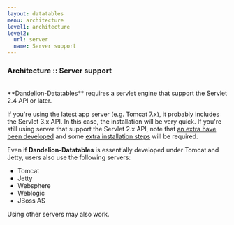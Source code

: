 ```yaml
---
layout: datatables
menu: architecture
level1: architecture
level2:
  url: server
  name: Server support
---
```


### Architecture :: Server support

<br />
**Dandelion-Datatables** requires a servlet engine that support the Servlet 2.4 API or later.

If you're using the latest app server (e.g. Tomcat 7.x), it probably includes the Servlet 3.x API. In this case, the installation will be very quick. If you're still using server that support the Servlet 2.x API, note that [an extra have been developed](https://github.com/dandelion/dandelion-datatables/tree/master/datatables-extras/datatables-servlet2) and some [extra installation steps](/datatables/installation/jsp.html#with_servlet_2x_compatible_containers) will be required.

Even if **Dandelion-Datatables** is essentially developed under Tomcat and Jetty, users also use the following servers:

 * Tomcat
 * Jetty
 * Websphere
 * Weblogic
 * JBoss AS

Using other servers may also work.
